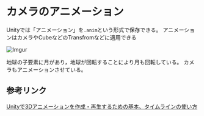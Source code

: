 # カメラのアニメーション

Unityでは「アニメーション」を`.anim`という形式で保存できる。
アニメーションはカメラやCubeなどのTransfromなどに適用できる

![Imgur](http://i.imgur.com/MQwjSzN.gif)

地球の子要素に月があり，地球が回転することにより月も回転している。
カメラもアニメーションさせている。

## 参考リンク
[Unityで3Dアニメーションを作成・再生するための基本、タイムラインの使い方](http://www.atmarkit.co.jp/ait/articles/1411/20/news045.html)
